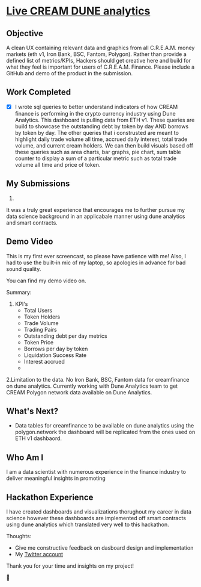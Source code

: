# [Live CREAM DUNE analytics](https://dune.xyz/airbayer/CCCCCC)

## Objective
A clean UX containing relevant data and graphics from all C.R.E.A.M. money markets (eth v1, Iron Bank, BSC, Fantom, Polygon). Rather than provide a defined list of metrics/KPIs, Hackers should get creative here and build for what they feel is important for users of C.R.E.A.M. Finance. Please include a GitHub and demo of the product in the submission.

## Work Completed
- [x] I wrote sql queries to better understand indicators of how CREAM finance is performing in the crypto currency industry using Dune Analytics. This dashboard is pulling data from ETH v1. These queries are build to showcase the outstanding debt by token by day AND borrows by token by day. The other queries that i construsted are meant to highlight daily trade volume all time, accrued daily interest, total trade volume, and current cream holders. We can then build visuals based off these queries such as area charts, bar graphs, pie chart, sum table counter to display a sum of a particular metric such as total trade volume all time and price of token.

## My Submissions
1. 


It was a truly great experience that encourages me to further pursue my data science background in an applicabale manner using dune analytics and smart contracts. 

## Demo Video

This is my first ever screencast, so please have patience with me! Also, I had to use the built-in mic of my laptop, so apologies in advance for bad sound quality.

You can find my demo video on. 

Summary:
1. KPI's
	* Total Users
	* Token Holders
	* Trade Volume
	* Trading Pairs
	* Outstanding debt per day metrics
	* Token Price
	* Borrows per day by token
	* Liquidation Success Rate
	* Interest accrued
	* 
2.Limitation to the data. No Iron Bank, BSC, Fantom data for creamfinance on dune analytics. Currently working with Dune Analytics team to get CREAM Polygon network data available on Dune Analytics.

## What's Next?
* Data tables for creamfinance to be available on dune analytics using the polygon.network the dashboard will be replicated from the ones used on ETH v1 dashbaord.

## Who Am I
I am a data scientist with numerous experience in the finance industry to deliver meaningful insights in promoting 

## Hackathon Experience
I have created dashboards and visualizations thorughout my career in data science however these dashboards are implemented off smart contracts using dune analytics which translated very well to this hackathon.

Thoughts:
- Give me constructive feedback on dasboard design and implementation
- My [Twitter account](https://twitter.com/Airbayer1)
 
Thank you for your time and insights on my project!

:pray:




